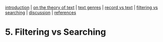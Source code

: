 [introduction](01_introduction.md) | [on the theory of text](02_theory_of_text.md) | [text genres](03_letter.md) | [record vs text](04_records_vs_text.md) | [filtering vs searching](05_filtering_vs_searching.md) | [discussion](06_discussion.md) | [references](07_references.md)

# 5. Filtering vs Searching
